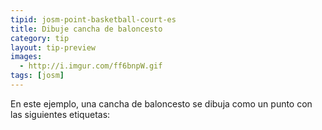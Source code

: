 ```yaml
---
tipid: josm-point-basketball-court-es
title: Dibuje cancha de baloncesto
category: tip
layout: tip-preview
images:
  - http://i.imgur.com/ff6bnpW.gif
tags: [josm]
---
```

En este ejemplo, una cancha de baloncesto se dibuja como un punto con las siguientes etiquetas:
